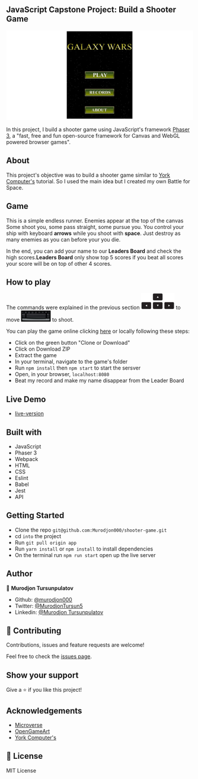 ## JavaScript Capstone Project: Build a Shooter Game

![Galaxy Wars](./wars.jpg)

In this project, I build a shooter game using JavaScript's framework [Phaser 3](https://phaser.io/), a "fast, free and fun open-source framework for Canvas and WebGL powered browser games".

## About

This project's objective was to build a shooter game similar to [York Computer's](https://learn.yorkcs.com/category/tutorials/gamedev/phaser-3/build-a-space-shooter-with-phaser-3/) tutorial. So I used the main idea but I created my own Battle for Space.

## Game

This is a simple endless runner. Enemies appear at the top of the canvas Some shoot you, some pass straight, some pursue you. You control your ship with keyboard **arrows** while you shoot with **space**. Just destroy as many enemies as you can before your you die.

In the end, you can add your name to our **Leaders Board** and check the high scores.**Leaders Board** only show top 5 scores if you beat all scores your score will be on top of other 4 scores.

## How to play

The commands were explained in the previous section ![](./arrow.jpg) to move ![](./space-key.png) to shoot.

You can play the game online clicking [here]() or locally following these steps:

- Click on the green button "Clone or Download"
- Click on Download ZIP
- Extract the game
- In your terminal, navigate to the game's folder
- Run `npm install` then `npm start` to start the sersver
- Open, in your browser, `localhost:8080`
- Beat my record and make my name disappear from the Leader Board

## Live Demo

- [live-version](https://weather-app-murod.netlify.app/)

## Built with

- JavaScript
- Phaser 3
- Webpack
- HTML
- CSS
- Eslint
- Babel
- Jest
- API

## Getting Started

- Clone the repo `git@github.com:Murodjon000/shooter-game.git`
- cd `into` the project
- Run `git pull origin app`
- Run `yarn install` or `npm install` to install dependencies
- On the terminal run `npm run start` open up the live server

## Author

👤 **Murodjon Tursunpulatov**

- Github: [@murodjon000](https://github.com/murodjon000)
- Twitter: [@MurodjonTursun5](https://twitter.com/MurodjonTursun5)
- Linkedin: [@Murodjon Tursunpulatov](https://www.linkedin.com/in/murodjon-tursunpulatov-5189481b3/)

## 🤝 Contributing

Contributions, issues and feature requests are welcome!

Feel free to check the [issues page](issues/).

## Show your support

Give a ⭐️ if you like this project!

## Acknowledgements

- [Microverse](https://www.microverse.org/)
- [OpenGameArt](https://opengameart.org/)
- [York Computer's](https://learn.yorkcs.com/category/tutorials/gamedev/phaser-3/build-a-space-shooter-with-phaser-3/)

## 📝 License

MIT License
